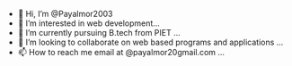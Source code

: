 - 👋 Hi, I’m @Payalmor2003
- 👀 I’m interested in web development...
- 🌱 I’m currently pursuing B.tech from PIET ...
- 💞️ I’m looking to collaborate on web based programs and applications ...
- 📫 How to reach me email at @payalmor20gmail.com ...

<!---
Payalmor2003/Payalmor2003 is a ✨ special ✨ repository because its `README.md` (this file) appears on your GitHub profile.
You can click the Preview link to take a look at your changes.
--->
